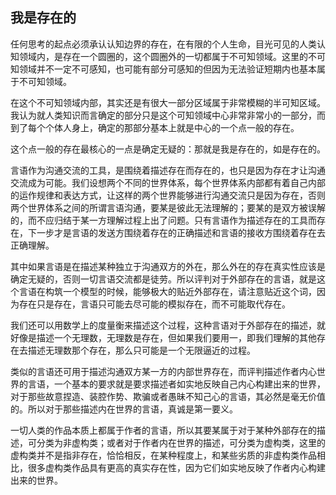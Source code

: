 ## 我是存在的


任何思考的起点必须承认认知边界的存在，在有限的个人生命，目光可见的人类认知领域内，是存在一个圆圈的，这个圆圈外的一切都属于不可知领域。这里的不可知领域并不一定不可感知，也可能有部分可感知的但因为无法验证短期内也基本属于不可知领域。

在这个不可知领域内部，其实还是有很大一部分区域属于非常模糊的半可知区域。我认为就人类知识而言确定的部分只是这个可知领域中心非常非常小的一部分，而到了每个个体人身上，确定的那部分基本上就是中心的一个点一般的存在。

这个点一般的存在最核心的一点是确定无疑的：那就是我是存在的，如是存在的。

言语作为沟通交流的工具，是围绕着描述存在而存在的，也只是因为存在才让沟通交流成为可能。我们设想两个不同的世界体系，每个世界体系内部都有着自己内部的运作规律和表达方式，让这样的两个世界能够进行沟通交流只是因为存在，否则两个世界体系之间的所谓言语沟通，要某是彼此无法理解的；要某的是双方被误解的，而不应归结于某一方理解过程上出了问题。只有言语作为描述存在的工具而存在，下一步才是言语的发送方围绕着存在的正确描述和言语的接收方围绕着存在去正确理解。

其中如果言语是在描述某种独立于沟通双方的外在，那么外在的存在真实性应该是确定无疑的，否则一切言语交流都是徒劳。所以评判对于外部存在的言语，就是这个言语在构筑一个模型的时候，能够极大的贴近外部存在，请注意贴近这个词，因为存在只是存在，言语只可能去尽可能的模拟存在，而不可能取代存在。

我们还可以用数学上的度量衡来描述这个过程，这种言语对于外部存在的描述，就好像是描述一个无理数，无理数是存在，但如果我们要用一，即我们理解的其他存在去描述无理数那个存在，那么只可能是一个无限逼近的过程。

类似的言语还可用于描述沟通双方某一方的内部世界存在，而评判描述作者内心世界的言语，一个基本的要求就是要求描述者如实地反映自己内心构建出来的世界，对于那些故意捏造、装腔作势、欺骗或者愚昧不知己心的言语，其必然是毫无价值的。所以对于那些描述内在世界的言语，真诚是第一要义。

一切人类的作品本质上都属于作者的言语，所以其要某属于对于某种外部存在的描述，可分类为非虚构类；或者对于作者内在世界的描述，可分类为虚构类，这里的虚构类并不是指非存在，恰恰相反，在某种程度上，和某些劣质的非虚构类作品相比，很多虚构类作品具有更高的真实存在性，因为它们如实地反映了作者内心构建出来的世界。
